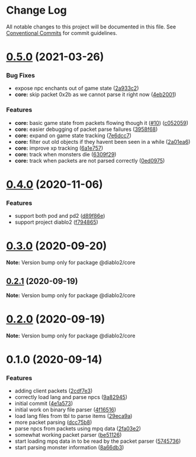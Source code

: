 # Change Log

All notable changes to this project will be documented in this file.
See [Conventional Commits](https://conventionalcommits.org) for commit guidelines.

# [0.5.0](https://github.com/blacha/diablo2/compare/v0.4.0...v0.5.0) (2021-03-26)


### Bug Fixes

* expose npc enchants out of game state ([2a933c2](https://github.com/blacha/diablo2/commit/2a933c2fae9eae13272c2e115f0a444116c88f98))
* **core:** skip packet 0x2b as we cannot parse it right now ([4eb2001](https://github.com/blacha/diablo2/commit/4eb2001e291aef70a27842cd1d60c1da19268503))


### Features

* **core:** basic game state from packets flowing though it ([#10](https://github.com/blacha/diablo2/issues/10)) ([c052059](https://github.com/blacha/diablo2/commit/c052059bbe2a62957cbfd877016fdabc1affe13c))
* **core:** easier debugging of packet parse failures ([3958f68](https://github.com/blacha/diablo2/commit/3958f68dda26be71163ba97054232ad9a9efe455))
* **core:** expand on game state tracking ([7e6dcc7](https://github.com/blacha/diablo2/commit/7e6dcc77d801e919ddfcd6cb6c3077a1f6dd8073))
* **core:** filter out old objects if they havent been seen in a while ([2a01ea6](https://github.com/blacha/diablo2/commit/2a01ea66eb33d785de8c4332ba690e2c29c5e5fe))
* **core:** improve xp tracking ([6a1e757](https://github.com/blacha/diablo2/commit/6a1e757f4c5e03fbce0ef658ff27813f680eb215))
* **core:** track when monsters die ([6309f29](https://github.com/blacha/diablo2/commit/6309f292446d0d5cd4ba015c7d8d91ad44356398))
* **core:** track when packets are not parsed correctly ([0ed0975](https://github.com/blacha/diablo2/commit/0ed0975b8d56be24d8db4e18942bc4692505e7f8))





# [0.4.0](https://github.com/blacha/diablo2/compare/v0.3.0...v0.4.0) (2020-11-06)


### Features

* support both pod and pd2 ([d89f86e](https://github.com/blacha/diablo2/commit/d89f86ed5cd5ce1966ad71f8d10c55f4b09e2add))
* support project diablo2 ([f794865](https://github.com/blacha/diablo2/commit/f79486559a6e0c9a5bb37607d0361fe873500f2c))





# [0.3.0](https://github.com/blacha/diablo2/compare/v0.2.1...v0.3.0) (2020-09-20)

**Note:** Version bump only for package @diablo2/core





## [0.2.1](https://github.com/blacha/diablo2/compare/v0.2.0...v0.2.1) (2020-09-19)

**Note:** Version bump only for package @diablo2/core





# [0.2.0](https://github.com/blacha/diablo2/compare/v0.1.0...v0.2.0) (2020-09-19)

**Note:** Version bump only for package @diablo2/core





# 0.1.0 (2020-09-14)


### Features

* adding client packets ([2cdf7e3](https://github.com/blacha/diablo2/commit/2cdf7e3e4c13471fcad75f2c31cd008c2ec9c286))
* correctly load lang and parse npcs ([9a82945](https://github.com/blacha/diablo2/commit/9a8294541b0b778449cbf811bed82bae1078379f))
* initial commit ([4e1a573](https://github.com/blacha/diablo2/commit/4e1a573675ebb619b8e3a469b2ae398928cbc25f))
* initial work on binary file parser ([4f16516](https://github.com/blacha/diablo2/commit/4f165169f7294f51a2930690428b18aa1d42fae8))
* load lang files from tbl to parse items ([29eca9a](https://github.com/blacha/diablo2/commit/29eca9a8226b7f3f8155df628bd7772d5e98e48a))
* more packet parsing ([dcc75b8](https://github.com/blacha/diablo2/commit/dcc75b8b9b0d2eaa18f6763a512f39984e12b327))
* parse npcs from packets using mpq data ([2fa03e2](https://github.com/blacha/diablo2/commit/2fa03e23ddc449e4a19ac687d13dc51cd31abbea))
* somewhat working packet parser ([be51126](https://github.com/blacha/diablo2/commit/be511266d7920f234c22bfb1a933a14d1c66b7bc))
* start loading mpq data in to be read by the packet parser ([5745736](https://github.com/blacha/diablo2/commit/5745736b03fa0978a0b0eb420527925fbb3ef1de))
* start parsing monster information ([8a66db3](https://github.com/blacha/diablo2/commit/8a66db3c91f0686d41c73827ca31c493a5fc4c77))
